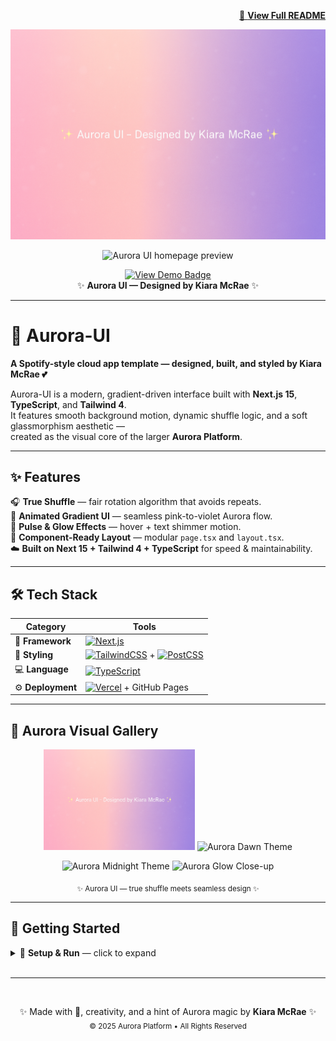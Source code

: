 <p align="right">
  <a href="https://github.com/pythonprincessux/Aurora-UI#readme">
    📖 <b>View Full README</b>
  </a>
</p>

<!-- Header banners -->
<p align="center">
  <img src="https://raw.githubusercontent.com/pythonprincessux/Aurora-UI/main/public/preview-gradient.png"
       width="880" alt="Aurora UI gradient banner" />
</p>

<p align="center">
  <img src="https://raw.githubusercontent.com/pythonprincessux/Aurora-UI/main/public/preview-dawn.png"
       width="880" alt="Aurora UI homepage preview" />
</p>

<p align="center">
  <a href="https://aurora-ui-orcin.vercel.app">
    <img src="https://img.shields.io/badge/View%20Demo-Aurora%20UI%20🌈-ff69b4?style=for-the-badge&logo=vercel"
         alt="View Demo Badge" />
  </a>
  <br/>
  ✨ <strong>Aurora UI — Designed by Kiara McRae</strong> ✨
</p>

---

# 🌌 Aurora-UI

**A Spotify-style cloud app template — designed, built, and styled by Kiara McRae 💕**

Aurora-UI is a modern, gradient-driven interface built with **Next.js 15**, **TypeScript**, and **Tailwind 4**.  
It features smooth background motion, dynamic shuffle logic, and a soft glassmorphism aesthetic —  
created as the visual core of the larger **Aurora Platform**.

---

## ✨ Features

🎧 **True Shuffle** — fair rotation algorithm that avoids repeats.  
🌈 **Animated Gradient UI** — seamless pink-to-violet Aurora flow.  
💫 **Pulse & Glow Effects** — hover + text shimmer motion.  
🧩 **Component-Ready Layout** — modular `page.tsx` and `layout.tsx`.  
☁️ **Built on Next 15 + Tailwind 4 + TypeScript** for speed & maintainability.  

---

## 🛠️ Tech Stack  

| Category | Tools |
|-----------|-------|
| 🧱 **Framework** | [![Next.js](https://img.shields.io/badge/Next.js-black?logo=nextdotjs&logoColor=white)](https://nextjs.org) |
| 🎨 **Styling** | [![TailwindCSS](https://img.shields.io/badge/TailwindCSS-38B2AC?logo=tailwindcss&logoColor=white)](https://tailwindcss.com) + [![PostCSS](https://img.shields.io/badge/PostCSS-DD3A0A?logo=postcss&logoColor=white)](https://postcss.org) |
| 💻 **Language** | [![TypeScript](https://img.shields.io/badge/TypeScript-3178C6?logo=typescript&logoColor=white)](https://typescriptlang.org) |
| ⚙️ **Deployment** | [![Vercel](https://img.shields.io/badge/Vercel-black?logo=vercel&logoColor=white)](https://vercel.com) + GitHub Pages |

---

## 🎨 Aurora Visual Gallery

<p align="center">
  <img src="https://raw.githubusercontent.com/pythonprincessux/Aurora-UI/main/public/preview-gradient.png" width="48%" alt="Aurora Gradient Preview"/>
  <img src="https://raw.githubusercontent.com/pythonprincessux/Aurora-UI/main/public/preview-dawn.png" width="48%" alt="Aurora Dawn Theme"/>
</p>
<p align="center">
  <img src="https://raw.githubusercontent.com/pythonprincessux/Aurora-UI/main/public/preview-midnight.png" width="48%" alt="Aurora Midnight Theme"/>
  <img src="https://raw.githubusercontent.com/pythonprincessux/Aurora-UI/main/public/preview-glow.png" width="48%" alt="Aurora Glow Close-up"/>
</p>

<p align="center"><sub>✨ Aurora UI — true shuffle meets seamless design ✨</sub></p>

---

## 🚀 Getting Started  
<details>
  <summary>🚀 <strong>Setup & Run</strong> — click to expand</summary>
  <br/>

To clone and run **Aurora-UI** locally:

```bash
git clone https://github.com/pythonprincessux/Aurora-UI.git
cd Aurora-UI
npm install
npm run dev

<br/>
<hr/>
<br/>

</p>
## 🧠 Next Steps / Future Enhancements

| Feature | Status | Description |
|:--|:--:|:--|
| 🎧 **True Shuffle Algorithm** | ✅ | Implemented via Fisher–Yates logic for non-repeating rotation |
| 🎵 **Playlist Component** | 🟡 | Create visual playlist grid using mock track data |
| 🌗 **Theme Toggle** | 🟡 | Add Aurora Light / Midnight gradient modes |
| 📊 **Analytics Dashboard** | 🟣 | Integrate Recharts or Chart.js for UI KPIs |
| ☁️ **Aurora Cloud Dashboard (v2)** | 🚧 | Deploy expanded version to Vercel + AWS |

---

✨ **Optional Polish Ideas**  
- Add shimmer divider animation between sections  
- Soften blur-edge transitions between themes  
- Introduce hover parallax to banner and cards  
- Refine typography weights for cleaner contrast  
```
</details>

<br/>
<hr/>
<br/>

</p>
<p align="center">
  ✨ Made with 💖, creativity, and a hint of Aurora magic by <strong>Kiara McRae</strong> ✨  
  <br/>
  <sub>© 2025 Aurora Platform • All Rights Reserved</sub>
</p>
